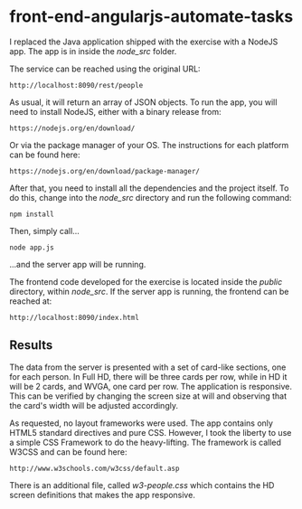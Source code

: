 # front-end-angularjs-automate-tasks

I replaced the Java application shipped with the exercise with a NodeJS
app. The app is in inside the _node\_src_ folder.

The service can be reached using the original URL:

    http://localhost:8090/rest/people

As usual, it will return an array of JSON objects. To run the app, you will
need to install NodeJS, either with a binary release from:

    https://nodejs.org/en/download/

Or via the package manager of your OS. The instructions for each platform
can be found here:

    https://nodejs.org/en/download/package-manager/

After that, you need to install all the dependencies and the project itself. To do this,
change into the _node\_src_ directory and run the following command:

    npm install

Then, simply call...

    node app.js

...and the server app will be running.

The frontend code developed for the exercise is located inside the _public_
directory, within _node\_src_. If the server app is running, the frontend
can be reached at:

    http://localhost:8090/index.html

## Results

The data from the server is presented with a set of card-like sections,
one for each person. In Full HD, there will be three cards per row, while
in HD it will be 2 cards, and WVGA, one card per row. The application is
responsive. This can be verified by changing the screen size at will and
observing that the card's width will be adjusted accordingly.

As requested, no layout frameworks were used. The app contains only HTML5
standard directives and pure CSS. However, I took the liberty to use a simple CSS Framework
to do the heavy-lifting. The framework is called W3CSS and can be found here:

    http://www.w3schools.com/w3css/default.asp

There is an additional file, called _w3-people.css_ which contains the
HD screen definitions that makes the app responsive.
